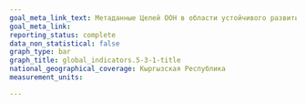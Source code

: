 ```yaml
---
goal_meta_link_text: Метаданные Целей ООН в области устойчивого развития (PDF, 866 КБ)
goal_meta_link: 
reporting_status: complete
data_non_statistical: false
graph_type: bar
graph_title: global_indicators.5-3-1-title
national_geographical_coverage: Кыргызская Республика
measurement_units: 

---
```

